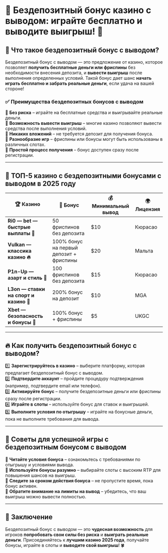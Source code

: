 # 🎰 Бездепозитный бонус казино с выводом: играйте бесплатно и выводите выигрыш! 💸  

## 🔎 Что такое бездепозитный бонус с выводом?  

Бездепозитный бонус с выводом — это предложение от казино, которое позволяет **получить бесплатные деньги или фриспины** без необходимости внесения депозита, и **вывести выигрыш** после выполнения определенных условий. Такой бонус дает шанс **начать играть бесплатно и забрать реальные деньги**, если удача на вашей стороне!  

### ✅ Преимущества бездепозитных бонусов с выводом  

🔹 **Без риска** – играйте на бесплатные средства и выигрывайте реальные деньги.  
🔹 **Возможность вывести выигрыш** – многие казино позволяют вывести средства после выполнения условий.  
🔹 **Никаких вложений** – не требуется депозит для получения бонуса.  
🔹 **Разнообразие игр** – фриспины или бонусы могут быть использованы в различных слотах.  
🔹 **Простой процесс получения** – бонус доступен сразу после регистрации.  

---

## 🎰 ТОП-5 казино с бездепозитными бонусами с выводом в 2025 году  

| 🏆 Казино | 🎁 Бонус | 💰 Минимальный вывод | 🌍 Лицензия |  
|----------|----------|----------------------|------------|  
| **Ri0 — bet — быстрые выплаты 💸** | 50 фриспинов без депозита | $10 | Кюрасао |  
| **Vulkan — классика казино 🔥** | 100% бонус на первый депозит + фриспины | $20 | Мальта |  
| **P1n-Up — азарт и стиль 🎰** | 100 фриспинов без депозита | $15 | Кюрасао |  
| **L3on — ставки на спорт и казино 🎲** | 200% бонус на депозит | $10 | MGA |  
| **Xbet — безопасность и бонусы 💎** | 100% бонус + фриспины | $5 | UKGC |  

---

## 🔥 Как получить бездепозитный бонус с выводом?  

1️⃣ **Зарегистрируйтесь в казино** – выберите платформу, которая предлагает бездепозитный бонус с выводом.  
2️⃣ **Подтвердите аккаунт** – пройдите процедуру подтверждения (например, подтвердите email или телефон).  
3️⃣ **Активируйте бонус** – получите бездепозитные деньги или фриспины сразу после регистрации.  
4️⃣ **Играйте в слоты** – используйте бонус для ставок и выигрышей.  
5️⃣ **Выполните условия по отыгрышу** – играйте на бонусные деньги, пока не выполните требования для вывода.  

---

## 🎉 Советы для успешной игры с бездепозитным бонусом с выводом  

🔹 **Читайте условия бонуса** – ознакомьтесь с требованиями по отыгрышу и условиями вывода.  
🔹 **Используйте бонусы разумно** – выбирайте слоты с высоким RTP для повышения шансов на выигрыш.  
🔹 **Следите за сроком действия бонуса** – не пропустите время, пока бонус активен.  
🔹 **Обратите внимание на лимиты на вывод** – убедитесь, что ваш выигрыш можно вывести полностью.  

---

## 🏁 Заключение  

Бездепозитный бонус с выводом — это **чудесная возможность** для игроков **попробовать свои силы без риска** и **выиграть реальные деньги**. Присоединяйтесь к **лучшим казино 2025 года**, получайте бонусы, играйте в слоты и **выводите свой выигрыш**! 🍀  

